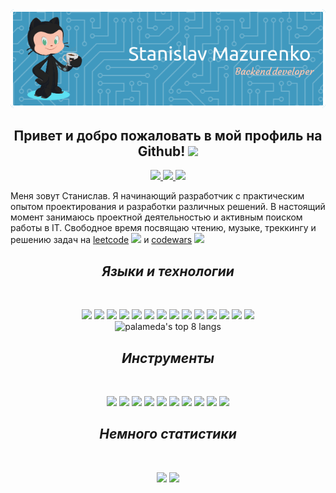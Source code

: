 <div align = "center">
  <img src=https://github.com/palameda/palameda/blob/main/assets/header.png><br>
  <!---<img src="https://komarev.com/ghpvc/?username=palameda&style=flat-square">--->
  <h2> Привет и добро пожаловать в мой профиль на Github! <img src="https://github.com/abdoachhoubi/abdoachhoubi/blob/main/gifs/Hi.gif" width="30"></h2> 
  <a href="https://t.me/palameda">
    <img src=https://img.shields.io/badge/Telegram-2CA5E0?style=for-the-badge&logo=telegram&logoColor=white>
  </a>
  <a href="mailto: stanislav.s.mazurenko@gmail.com">
    <img src=https://img.shields.io/badge/Gmail-D14836?style=for-the-badge&logo=gmail&logoColor=white>
  </a>
  <a href="https://discord.com/users/474929159710179338">
    <img src=https://img.shields.io/badge/Discord-%235865F2.svg?style=for-the-badge&logo=discord&logoColor=white>
  </a>
</div>
<p>
Меня зовут Станислав. Я начинающий разработчик с практическим опытом проектирования и разработки различных решений. В настоящий момент занимаюсь проектной деятельностью и активным поиском работы в IT. Свободное время посвящаю чтению, музыке, треккингу и решению задач на <a href="https://leetcode.com/u/stanislav_mazurenko/">leetcode</a> <img src=https://badges.peiyuan.ch/leetcode/stanislav_mazurenko/rate?difficulty=all> и <a href="https://www.codewars.com/users/stanislav.mazurenko">codewars</a> <img src=https://www.codewars.com/users/stanislav.mazurenko/badges/micro>
</p>
<div align="center">
<h2><i>Языки и технологии</i></h2><br>
<p>  
  <img src=https://img.shields.io/badge/java-%23ED8B00.svg?style=for-the-badge&logo=openjdk&logoColor=white>
  <img src=https://img.shields.io/badge/python-3670A0?style=for-the-badge&logo=python&logoColor=ffdd54>
  <img src=https://img.shields.io/badge/javascript-%23323330.svg?style=for-the-badge&logo=javascript&logoColor=%23F7DF1E>
  <img src=https://img.shields.io/badge/spring-%236DB33F.svg?style=for-the-badge&logo=spring&logoColor=white>
  <img src=https://img.shields.io/badge/postgres-%23316192.svg?style=for-the-badge&logo=postgresql&logoColor=white>
  <img src=https://img.shields.io/badge/mysql-4479A1.svg?style=for-the-badge&logo=mysql&logoColor=white>
  <img src=https://img.shields.io/badge/-Swagger-%23Clojure?style=for-the-badge&logo=swagger&logoColor=white>
  <img src=https://img.shields.io/badge/git-%23F05033.svg?style=for-the-badge&logo=git&logoColor=white>
  <img src=https://img.shields.io/badge/github-%23121011.svg?style=for-the-badge&logo=github&logoColor=white>
  <img src=https://img.shields.io/badge/html5-%23E34F26.svg?style=for-the-badge&logo=html5&logoColor=white>
  <img src=https://img.shields.io/badge/css3-%231572B6.svg?style=for-the-badge&logo=css3&logoColor=white> 
  <img src=https://img.shields.io/badge/Hibernate-59666C?style=for-the-badge&logo=Hibernate&logoColor=white>
  <img src=https://img.shields.io/badge/docker-%230db7ed.svg?style=for-the-badge&logo=docker&logoColor=white>
  <img src=https://img.shields.io/badge/markdown-%23000000.svg?style=for-the-badge&logo=markdown&logoColor=white><br>
  <img src="https://github-readme-stats.vercel.app/api/top-langs/?username=palameda&theme=react&langs_count=8&layout=compact" alt="palameda's top 8 langs"> <br> 
</p>

<h2><i>Инструменты</i></h2><br>
<p>
  <img src=https://img.shields.io/badge/IntelliJIDEA-000000.svg?style=for-the-badge&logo=intellij-idea&logoColor=white>
  <img src=https://img.shields.io/badge/pycharm-143?style=for-the-badge&logo=pycharm&logoColor=black&color=black&labelColor=green> 
  <img src=https://img.shields.io/badge/sublime_text-%23575757.svg?style=for-the-badge&logo=sublime-text&logoColor=important>
  <img src=https://img.shields.io/badge/Visual%20Studio%20Code-0078d7.svg?style=for-the-badge&logo=visual-studio-code&logoColor=white>
  <img src=https://img.shields.io/badge/figma-%23F24E1E.svg?style=for-the-badge&logo=figma&logoColor=white>
  <img src=https://img.shields.io/badge/Insomnia-black?style=for-the-badge&logo=insomnia&logoColor=5849BE>  
  <img src=https://img.shields.io/badge/Linux-FCC624?style=for-the-badge&logo=linux&logoColor=black>
  <img src=https://img.shields.io/badge/Windows-0078D6?style=for-the-badge&logo=windows&logoColor=white>
  <img src=https://img.shields.io/badge/Postman-FF6C37?style=for-the-badge&logo=postman&logoColor=white>
  <img src=https://img.shields.io/badge/DuckDuckGo-DE5833?style=for-the-badge&logo=DuckDuckGo&logoColor=white>
</p>

<h2><i>Немного статистики</i></h2><br>
<p>
  <img height= "150" src="https://github-readme-stats.vercel.app/api?username=palameda&theme=react&show_icons=true" />
  <img height= "150" src="https://github-readme-streak-stats.herokuapp.com/?user=palameda&theme=react" >
</p>
</div>
